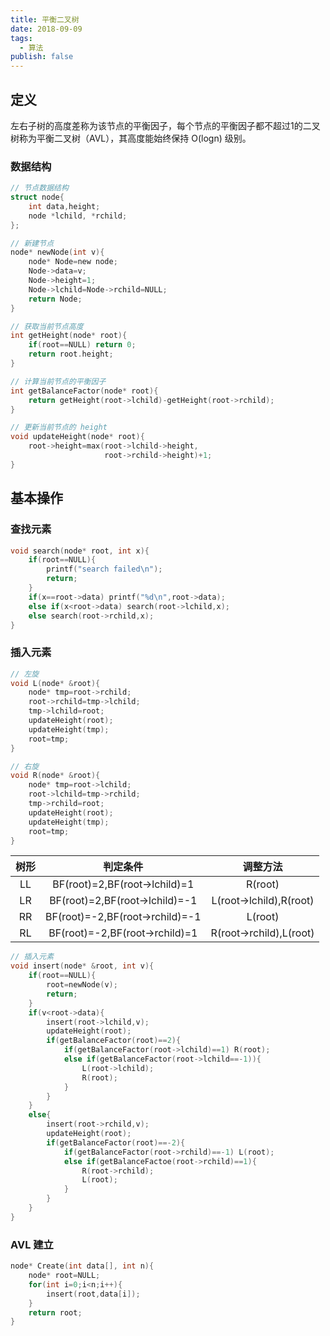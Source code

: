 ```yaml
---
title: 平衡二叉树
date: 2018-09-09
tags:
  - 算法
publish: false
---
```


## 定义

左右子树的高度差称为该节点的平衡因子，每个节点的平衡因子都不超过1的二叉树称为平衡二叉树（AVL），其高度能始终保持 O(logn) 级别。

### 数据结构

```C
// 节点数据结构
struct node{
    int data,height;
    node *lchild, *rchild;
};
```

```C
// 新建节点
node* newNode(int v){
    node* Node=new node;
    Node->data=v;
    Node->height=1;
    Node->lchild=Node->rchild=NULL;
    return Node;
}
```

```C
// 获取当前节点高度
int getHeight(node* root){
    if(root==NULL) return 0;
    return root.height;
}
```

```C
// 计算当前节点的平衡因子
int getBalanceFactor(node* root){
    return getHeight(root->lchild)-getHeight(root->rchild);
}
```

```C
// 更新当前节点的 height
void updateHeight(node* root){
    root->height=max(root->lchild->height,
                     root->rchild->height)+1;
}
```

## 基本操作

### 查找元素

```C
void search(node* root, int x){
    if(root==NULL){
        printf("search failed\n");
        return;
    }
    if(x==root->data) printf("%d\n",root->data);
    else if(x<root->data) search(root->lchild,x);
    else search(root->rchild,x);
}
```

### 插入元素

```C
// 左旋
void L(node* &root){
    node* tmp=root->rchild;
    root->rchild=tmp->lchild;
    tmp->lchild=root;
    updateHeight(root);
    updateHeight(tmp);
    root=tmp;
}
```

```C
// 右旋
void R(node* &root){
    node* tmp=root->lchild;
    root->lchild=tmp->rchild;
    tmp->rchild=root;
    updateHeight(root);
    updateHeight(tmp);
    root=tmp;
}
```

| 树形  |            判定条件             |        调整方法         |
| :---: | :-----------------------------: | :---------------------: |
|  LL   |  BF(root)=2,BF(root->lchild)=1  |         R(root)         |
|  LR   | BF(root)=2,BF(root->lchild)=-1  | L(root->lchild),R(root) |
|  RR   | BF(root)=-2,BF(root->rchild)=-1 |         L(root)         |
|  RL   | BF(root)=-2,BF(root->rchild)=1  | R(root->rchild),L(root) |

```C
// 插入元素
void insert(node* &root, int v){
    if(root==NULL){
        root=newNode(v);
        return;
    }
    if(v<root->data){
        insert(root->lchild,v);
        updateHeight(root);
        if(getBalanceFactor(root)==2){
            if(getBalanceFactor(root->lchild)==1) R(root);
            else if(getBalanceFactor(root->lchild==-1)){
                L(root->lchild);
                R(root);
            }
        }
    }
    else{
        insert(root->rchild,v);
        updateHeight(root);
        if(getBalanceFactor(root)==-2){
            if(getBalanceFactor(root->rchild)==-1) L(root);
            else if(getBalanceFactoe(root->rchild)==1){
                R(root->rchild);
                L(root);
            }
        }
    }
}
```

### AVL 建立

```C
node* Create(int data[], int n){
    node* root=NULL;
    for(int i=0;i<n;i++){
        insert(root,data[i]);
    }
    return root;
}
```



	